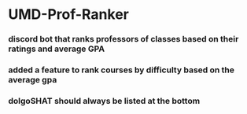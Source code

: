 # UMD-Prof-Ranker
### discord bot that ranks professors of classes based on their ratings and average GPA
### added a feature to rank courses by difficulty based on the average gpa
### dolgoSHAT should always be listed at the bottom
